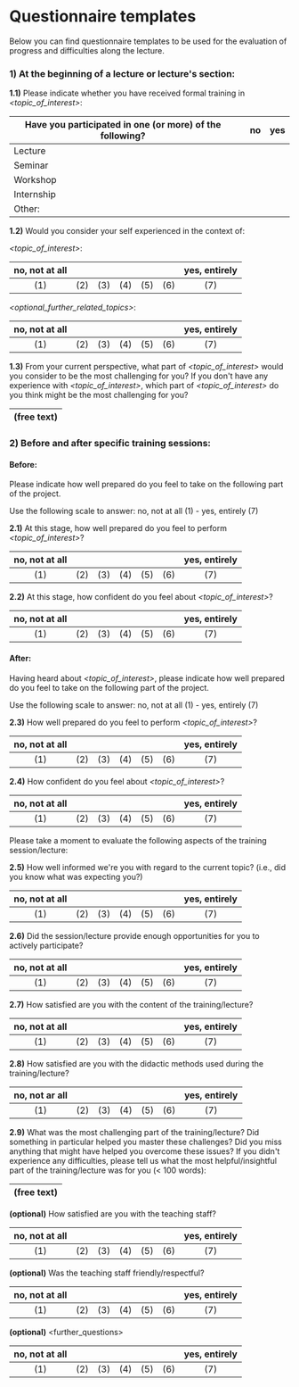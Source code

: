 # Questionnaire templates

Below you can find questionnaire templates to be used for the evaluation of
progress and difficulties along the lecture.

### 1) At the beginning of a lecture or lecture's section:

**1.1)** Please indicate whether you have received formal training in
*<topic_of_interest>*:

| Have you participated in one (or more) of the following?|   |no |yes| 
|---------------------------------------------------------|---|---|---|
| Lecture                                                 |   |   |   |
| Seminar                                                 |   |   |   |
| Workshop                                                |   |   |   |
| Internship                                              |   |   |   |
| Other:                                                  |   |   |   |

**1.2)** Would you consider your self experienced in the context of:

*<topic_of_interest>*:

| **no, not at all** |     |     |     |     |     | **yes, entirely** |
|:------------------:|-----|-----|-----|-----|-----|:-----------------:|
| (1)                | (2) | (3) | (4) | (5) | (6) | (7)               |

*<optional_further_related_topics>*:

| **no, not at all** |     |     |     |     |     | **yes, entirely** |
|:------------------:|-----|-----|-----|-----|-----|:-----------------:|
| (1)                | (2) | (3) | (4) | (5) | (6) | (7)               |


**1.3)** From your current perspective, what part of *<topic_of_interest>*
would you consider to be the most challenging for you? If you don't have any
experience with *<topic_of_interest>*, which part of *<topic_of_interest>* 
do you think might be the most challenging for you?

| **(free text)** |
|:---------------:|

### 2) Before and after specific training sessions:

#### Before:

Please indicate how well prepared do you feel to take on the following part of
the project.

Use the following scale to answer: no, not at all (1) - yes, entirely (7)

**2.1)** At this stage, how well prepared do you feel to perform
*<topic_of_interest>*?

| **no, not at all** |     |     |     |     |     | **yes, entirely** |
|:------------------:|-----|-----|-----|-----|-----|:-----------------:|
| (1)                | (2) | (3) | (4) | (5) | (6) | (7)               |

**2.2)** At this stage, how confident do you feel about *<topic_of_interest>*?

| **no, not at all** |     |     |     |     |     | **yes, entirely** |
|:------------------:|-----|-----|-----|-----|-----|:-----------------:|
| (1)                | (2) | (3) | (4) | (5) | (6) | (7)               |  


#### After:

Having heard about *<topic_of_interest>*, please indicate how well prepared do 
you feel to take on the following part of the project.

Use the following scale to answer: no, not at all (1) - yes, entirely (7)

**2.3)** How well prepared do you feel to perform *<topic_of_interest>*?

| **no, not at all** |     |     |     |     |     | **yes, entirely** |
|:------------------:|-----|-----|-----|-----|-----|:-----------------:|
| (1)                | (2) | (3) | (4) | (5) | (6) | (7)               |

**2.4)** How confident do you feel about *<topic_of_interest>*?

| **no, not at all** |     |     |     |     |     | **yes, entirely** |
|:------------------:|-----|-----|-----|-----|-----|:-----------------:|
| (1)                | (2) | (3) | (4) | (5) | (6) | (7)               |
    
Please take a moment to evaluate the following aspects of the
training session/lecture:

**2.5)** How well informed we're you with regard to the current topic? (i.e.,
did you know what was expecting you?)

| **no, not at all** |     |     |     |     |     | **yes, entirely** |
|:------------------:|-----|-----|-----|-----|-----|:-----------------:|
| (1)                | (2) | (3) | (4) | (5) | (6) | (7)               |

**2.6)** Did the session/lecture provide enough opportunities for you to
actively participate?

| **no, not at all** |     |     |     |     |     | **yes, entirely** |
|:------------------:|-----|-----|-----|-----|-----|:-----------------:|
| (1)                | (2) | (3) | (4) | (5) | (6) | (7)               |

**2.7)** How satisfied are you with the content of the training/lecture?

| **no, not at all** |     |     |     |     |     | **yes, entirely** |
|:------------------:|-----|-----|-----|-----|-----|:-----------------:|
| (1)                | (2) | (3) | (4) | (5) | (6) | (7)               |

**2.8)** How satisfied are you with the didactic methods used during
the training/lecture?

| **no, not ar all** |     |     |     |     |     | **yes, entirely** |
|:------------------:|-----|-----|-----|-----|-----|:-----------------:|
| (1)                | (2) | (3) | (4) | (5) | (6) | (7)               |

**2.9)** What was the most challenging part of the training/lecture?
Did something in particular helped you master these challenges? Did you
miss anything that might have helped you overcome these issues? If you
didn't experience any difficulties, please tell us what the most 
helpful/insightful part of the training/lecture was for you (< 100 words):

| **(free text)** |
|:---------------:|

**(optional)** How satisfied are you with the teaching staff?

| **no, not at all** |     |     |     |     |     | **yes, entirely** |
|:------------------:|-----|-----|-----|-----|-----|:-----------------:|
| (1)                | (2) | (3) | (4) | (5) | (6) | (7)               |

**(optional)** Was the teaching staff friendly/respectful?

| **no, not at all** |     |     |     |     |     | **yes, entirely** |
|:------------------:|-----|-----|-----|-----|-----|:-----------------:|
| (1)                | (2) | (3) | (4) | (5) | (6) | (7)               |

**(optional)** <further_questions>

| **no, not at all** |     |     |     |     |     | **yes, entirely** |
|:------------------:|-----|-----|-----|-----|-----|:-----------------:|
| (1)                | (2) | (3) | (4) | (5) | (6) | (7)               |
